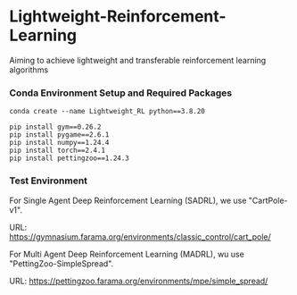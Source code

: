 # Lightweight-Reinforcement-Learning
Aiming to achieve lightweight and transferable reinforcement learning algorithms

### Conda Environment Setup and Required Packages

```shell
conda create --name Lightweight_RL python==3.8.20
```

```shell
pip install gym==0.26.2
pip install pygame==2.6.1
pip install numpy==1.24.4
pip install torch==2.4.1
pip install pettingzoo==1.24.3
```

### Test Environment

For Single Agent Deep Reinforcement Learning (SADRL), we use "CartPole-v1".

URL: https://gymnasium.farama.org/environments/classic_control/cart_pole/

For Multi Agent Deep Reinforcement Learning (MADRL), wu use "PettingZoo-SimpleSpread".

URL: https://pettingzoo.farama.org/environments/mpe/simple_spread/
